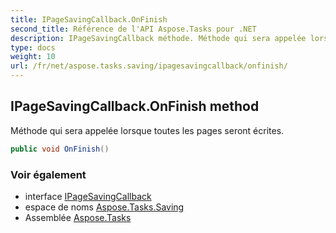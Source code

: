 ```yaml
---
title: IPageSavingCallback.OnFinish
second_title: Référence de l'API Aspose.Tasks pour .NET
description: IPageSavingCallback méthode. Méthode qui sera appelée lorsque toutes les pages seront écrites.
type: docs
weight: 10
url: /fr/net/aspose.tasks.saving/ipagesavingcallback/onfinish/
---
```

## IPageSavingCallback.OnFinish method

Méthode qui sera appelée lorsque toutes les pages seront écrites.

```csharp
public void OnFinish()
```

### Voir également

* interface [IPageSavingCallback](../)
* espace de noms [Aspose.Tasks.Saving](../../ipagesavingcallback/)
* Assemblée [Aspose.Tasks](../../../)


